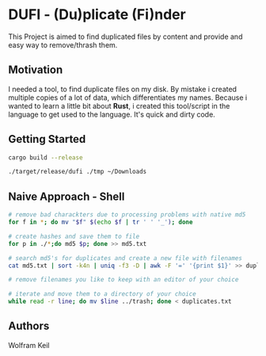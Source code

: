 # DUFI - (Du)plicate (Fi)nder

This Project is aimed to find duplicated files by content
and provide and easy way to remove/thrash them.

## Motivation

I needed a tool, to find duplicate files on my disk. By mistake i created
multiple copies of a lot of data, which differentiates my names. Because i
wanted to learn a little bit about **Rust**, i created this tool/script in the
language to get used to the language. It's quick and dirty code.

## Getting Started

```bash
cargo build --release

./target/release/dufi ./tmp ~/Downloads
```

## Naive Approach - Shell

```bash
# remove bad charackters due to processing problems with native md5
for f in *; do mv "$f" $(echo $f | tr ' ' '_'); done

# create hashes and save them to file
for p in ./*;do md5 $p; done >> md5.txt

# search md5's for duplicates and create a new file with filenames
cat md5.txt | sort -k4n | uniq -f3 -D | awk -F '=' '{print $1}' >> duplicates.txt

# remove filenames you like to keep with an editor of your choice

# iterate and move them to a directory of your choice
while read -r line; do mv $line ../trash; done < duplicates.txt
```

## Authors

Wolfram Keil
